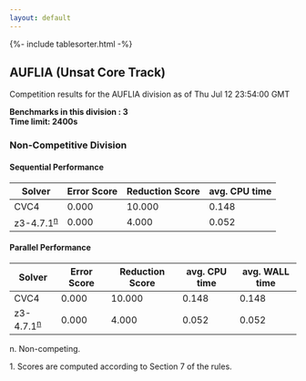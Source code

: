 ```yaml
---
layout: default
---
```

{%- include tablesorter.html -%}

##  AUFLIA (Unsat Core Track)

Competition results for the AUFLIA division as of Thu Jul 12 23:54:00 GMT

**Benchmarks in this division : 3  
Time limit: 2400s** 

###  Non-Competitive Division 
#### Sequential Performance

<table id="sequential" class="result sorted">
<thead><tr class="center">
  <th>Solver</th>
  <th>Error Score</th>
  <th>Reduction Score</th>
  <th>avg. CPU time</th>
</tr></thead><tr>
<td>CVC4</td>
<td>0.000</td><td>10.000</td><td>0.148</td><tr>
<td>z3-4.7.1<SUP><a href="#fn">n</a></SUP></td>
<td>0.000</td><td>4.000</td><td>0.052</td></tr></table>

#### Parallel Performance

<table id="parallel" class="result sorted">
<thead><tr class="center">
  <th>Solver</th>
  <th>Error Score</th>
  <th>Reduction Score</th>
  <th>avg. CPU time</th>
  <th>avg. WALL time</th>
</tr></thead><tr>
<td>CVC4</td>
<td>0.000</td><td>10.000</td><td>0.148</td><td>0.148</td></tr><tr>
<td>z3-4.7.1<SUP><a href="#fn">n</a></SUP></td>
<td>0.000</td><td>4.000</td><td>0.052</td><td>0.052</td></tr></table>
 <span id="fn"> n. Non-competing. </span>

 <span id="fn1"> 1. Scores are computed according to Section 7 of the rules. </span>


